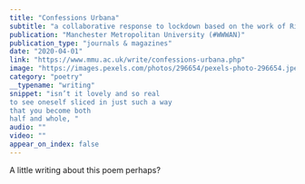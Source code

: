 ```yaml
---
title: "Confessions Urbana"
subtitle: "a collaborative response to lockdown based on the work of Richard Diebenkorn and Heather Nevay"
publication: "Manchester Metropolitan University (#WWWAN)"
publication_type: "journals & magazines"
date: "2020-04-01"
link: "https://www.mmu.ac.uk/write/confessions-urbana.php"
image: "https://images.pexels.com/photos/296654/pexels-photo-296654.jpeg?auto=compress&cs=tinysrgb&h=750&w=1260"
category: "poetry"
__typename: "writing"
snippet: "isn’t it lovely and so real
to see oneself sliced in just such a way
that you become both
half and whole, "
audio: ""
video: ""
appear_on_index: false
---
```

A little writing about this poem perhaps?

